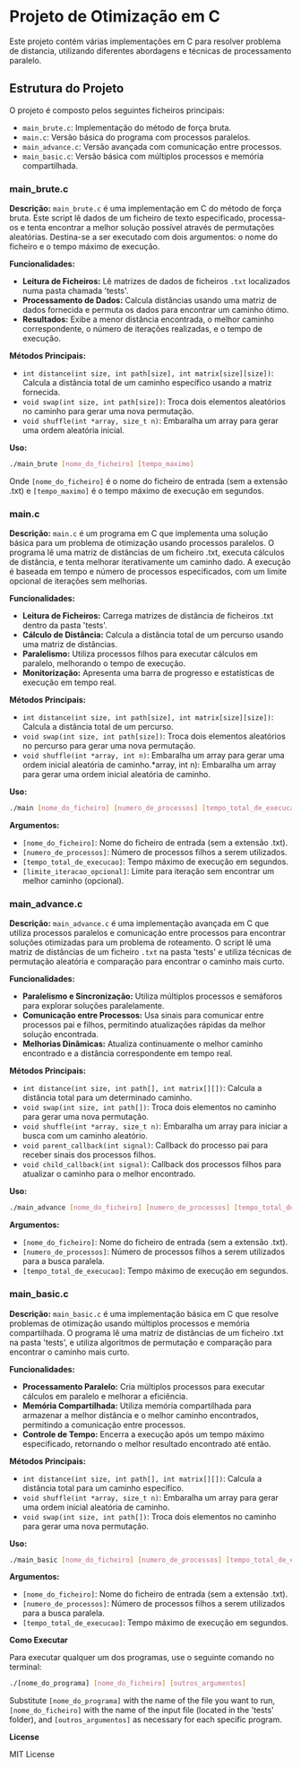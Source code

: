 # Projeto de Otimização em C

Este projeto contém várias implementações em C para resolver problema de distancia, utilizando diferentes abordagens e técnicas de processamento paralelo.

## Estrutura do Projeto

O projeto é composto pelos seguintes ficheiros principais:

- `main_brute.c`: Implementação do método de força bruta.
- `main.c`: Versão básica do programa com processos paralelos.
- `main_advance.c`: Versão avançada com comunicação entre processos.
- `main_basic.c`: Versão básica com múltiplos processos e memória compartilhada.

### main_brute.c

**Descrição:**
`main_brute.c` é uma implementação em C do método de força bruta. Este script lê dados de um ficheiro de texto especificado, processa-os e tenta encontrar a melhor solução possível através de permutações aleatórias. Destina-se a ser executado com dois argumentos: o nome do ficheiro e o tempo máximo de execução.

**Funcionalidades:**
- **Leitura de Ficheiros:** Lê matrizes de dados de ficheiros `.txt` localizados numa pasta chamada 'tests'.
- **Processamento de Dados:** Calcula distâncias usando uma matriz de dados fornecida e permuta os dados para encontrar um caminho ótimo.
- **Resultados:** Exibe a menor distância encontrada, o melhor caminho correspondente, o número de iterações realizadas, e o tempo de execução.

**Métodos Principais:**
- `int distance(int size, int path[size], int matrix[size][size])`: Calcula a distância total de um caminho específico usando a matriz fornecida.
- `void swap(int size, int path[size])`: Troca dois elementos aleatórios no caminho para gerar uma nova permutação.
- `void shuffle(int *array, size_t n)`: Embaralha um array para gerar uma ordem aleatória inicial.

**Uso:**
```bash
./main_brute [nome_do_ficheiro] [tempo_maximo]
```

Onde `[nome_do_ficheiro]` é o nome do ficheiro de entrada (sem a extensão .txt) e `[tempo_maximo]` é o tempo máximo de execução em segundos.

### main.c

**Descrição:**
`main.c` é um programa em C que implementa uma solução básica para um problema de otimização usando processos paralelos. O programa lê uma matriz de distâncias de um ficheiro .txt, executa cálculos de distância, e tenta melhorar iterativamente um caminho dado. A execução é baseada em tempo e número de processos especificados, com um limite opcional de iterações sem melhorias.

**Funcionalidades:**

- **Leitura de Ficheiros:** Carrega matrizes de distância de ficheiros .txt dentro da pasta 'tests'.
- **Cálculo de Distância:** Calcula a distância total de um percurso usando uma matriz de distâncias.
- **Paralelismo:** Utiliza processos filhos para executar cálculos em paralelo, melhorando o tempo de execução.
- **Monitorização:** Apresenta uma barra de progresso e estatísticas de execução em tempo real.

**Métodos Principais:**

- `int distance(int size, int path[size], int matrix[size][size])`: Calcula a distância total de um percurso.
- `void swap(int size, int path[size])`: Troca dois elementos aleatórios no percurso para gerar uma nova permutação.
- `void shuffle(int *array, int n)`: Embaralha um array para gerar uma ordem inicial aleatória de caminho.*array, int n): Embaralha um array para gerar uma ordem inicial aleatória de caminho.

**Uso:**
```bash
./main [nome_do_ficheiro] [numero_de_processos] [tempo_total_de_execucao] [limite_iteracao_opcional]
```

**Argumentos:**

- `[nome_do_ficheiro]`: Nome do ficheiro de entrada (sem a extensão .txt).
- `[numero_de_processos]`: Número de processos filhos a serem utilizados.
- `[tempo_total_de_execucao]`: Tempo máximo de execução em segundos.
- `[limite_iteracao_opcional]`: Limite para iteração sem encontrar um melhor caminho (opcional).

### main_advance.c

**Descrição:**
`main_advance.c` é uma implementação avançada em C que utiliza processos paralelos e comunicação entre processos para encontrar soluções otimizadas para um problema de roteamento. O script lê uma matriz de distâncias de um ficheiro `.txt` na pasta 'tests' e utiliza técnicas de permutação aleatória e comparação para encontrar o caminho mais curto.

**Funcionalidades:**
- **Paralelismo e Sincronização:** Utiliza múltiplos processos e semáforos para explorar soluções paralelamente.
- **Comunicação entre Processos:** Usa sinais para comunicar entre processos pai e filhos, permitindo atualizações rápidas da melhor solução encontrada.
- **Melhorias Dinâmicas:** Atualiza continuamente o melhor caminho encontrado e a distância correspondente em tempo real.

**Métodos Principais:**
- `int distance(int size, int path[], int matrix[][])`: Calcula a distância total para um determinado caminho.
- `void swap(int size, int path[])`: Troca dois elementos no caminho para gerar uma nova permutação.
- `void shuffle(int *array, size_t n)`: Embaralha um array para iniciar a busca com um caminho aleatório.
- `void parent_callback(int signal)`: Callback do processo pai para receber sinais dos processos filhos.
- `void child_callback(int signal)`: Callback dos processos filhos para atualizar o caminho para o melhor encontrado.

**Uso:**
```bash
./main_advance [nome_do_ficheiro] [numero_de_processos] [tempo_total_de_execucao]
```

**Argumentos:**

- `[nome_do_ficheiro]`: Nome do ficheiro de entrada (sem a extensão .txt).
- `[numero_de_processos]`: Número de processos filhos a serem utilizados para a busca paralela.
- `[tempo_total_de_execucao]`: Tempo máximo de execução em segundos.

### main_basic.c

**Descrição:**
`main_basic.c` é uma implementação básica em C que resolve problemas de otimização usando múltiplos processos e memória compartilhada. O programa lê uma matriz de distâncias de um ficheiro .txt na pasta 'tests', e utiliza algoritmos de permutação e comparação para encontrar o caminho mais curto.

**Funcionalidades:**

- **Processamento Paralelo:** Cria múltiplos processos para executar cálculos em paralelo e melhorar a eficiência.
- **Memória Compartilhada:** Utiliza memória compartilhada para armazenar a melhor distância e o melhor caminho encontrados, permitindo a comunicação entre processos.
- **Controle de Tempo:** Encerra a execução após um tempo máximo especificado, retornando o melhor resultado encontrado até então.

**Métodos Principais:**

- `int distance(int size, int path[], int matrix[][])`: Calcula a distância total para um caminho específico.
- `void shuffle(int *array, size_t n)`: Embaralha um array para gerar uma ordem inicial aleatória de caminho.
- `void swap(int size, int path[])`: Troca dois elementos no caminho para gerar uma nova permutação.

**Uso:**
```bash
./main_basic [nome_do_ficheiro] [numero_de_processos] [tempo_total_de_execucao]
```

**Argumentos:**

- `[nome_do_ficheiro]`: Nome do ficheiro de entrada (sem a extensão .txt).
- `[numero_de_processos]`: Número de processos filhos a serem utilizados para a busca paralela.
- `[tempo_total_de_execucao]`: Tempo máximo de execução em segundos.

**Como Executar**

Para executar qualquer um dos programas, use o seguinte comando no terminal:


```bash
./[nome_do_programa] [nome_do_ficheiro] [outros_argumentos]
```

Substitute `[nome_do_programa]` with the name of the file you want to run, `[nome_do_ficheiro]` with the name of the input file (located in the 'tests' folder), and `[outros_argumentos]` as necessary for each specific program.

**License**

MIT License

